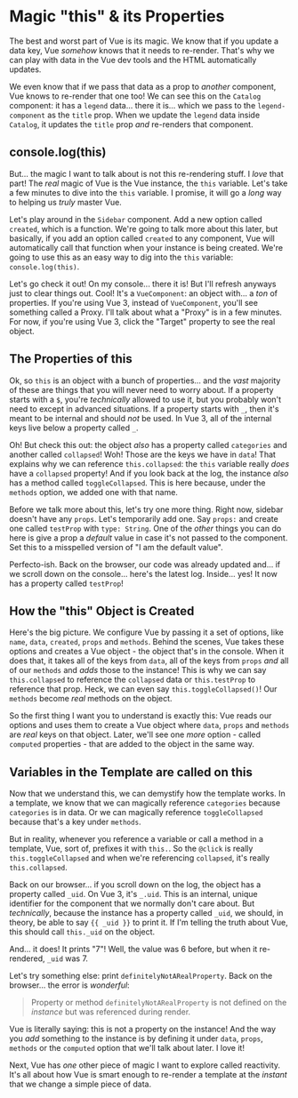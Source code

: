 # Magic "this" & its Properties

The best and worst part of Vue is its magic. We know that if you update
a data key, Vue *somehow* knows that it needs to re-render. That's why we
can play with data in the Vue dev tools and the HTML automatically updates.

We even know that if we pass that data as a prop to *another* component, Vue knows
to re-render that one too! We can see this on the `Catalog` component: it has a
`legend` data... there it is... which we pass to the `legend-component` as the
`title` prop. When we update the `legend` data inside `Catalog`, it updates
the `title` prop *and* re-renders that component.

## console.log(this)

But... the magic I want to talk about is not this re-rendering stuff. I *love* that
part! The *real* magic of Vue is the Vue instance, the `this` variable. Let's
take a few minutes to dive into the `this` variable. I promise, it will go a
*long* way to helping us *truly* master Vue.

Let's play around in the `Sidebar` component. Add a new option called `created`,
which is a function. We're going to talk more about this later, but basically,
if you add an option called `created` to any component, Vue will automatically
call that function when your instance is being created. We're going to use this
as an easy way to dig into the `this` variable: `console.log(this)`.

Let's go check it out! On my console... there it is! But I'll refresh anyways just
to clear things out. Cool! It's a `VueComponent`: an object with... a *ton* of
properties. If you're using Vue 3, instead of `VueComponent`, you'll see
something called a Proxy. I'll talk about what a "Proxy" is in a few minutes. For
now, if you're using Vue 3, click the "Target" property to see the real object.

## The Properties of this

Ok, so `this` is an object with a bunch of properties... and the *vast* majority
of these are things that you will never need to worry about. If a property starts
with a `$`, you're *technically* allowed to use it, but you probably won't need
to except in advanced situations. If a property starts with `_`, then it's
meant to be internal and should *not* be used. In Vue 3, all of the internal keys
live below a property called `_`.

Oh! But check this out: the object *also* has a property called `categories` and
another called `collapsed`! Woh! Those are the keys we have in `data`! That
explains why we can reference `this.collapsed`: the `this` variable really *does*
have a `collapsed` property! And if you look back at the log, the instance *also*
has a method called `toggleCollapsed`. This is here because, under the `methods`
option, we added one with that name.

Before we talk more about this, let's try one more thing. Right now, sidebar
doesn't have any `props`. Let's temporarily add one. Say `props:` and create one
called `testProp` with `type: String`. One of the *other* things you can do here
is give a prop a *default* value in case it's not passed to the component. Set this
to a misspelled version of "I am the default value".

Perfecto-ish. Back on the browser, our code was already updated and... if we scroll
down on the console... here's the latest log. Inside... yes! It now has a property
called `testProp`!

## How the "this" Object is Created

Here's the big picture. We configure Vue by passing it a set of options, like
`name`, `data`, `created`, `props` and `methods`. Behind the scenes, Vue takes
these options and creates a Vue object - the object that's in the console.
When it does that, it takes all of the keys from `data`, all of the keys from
`props` *and* all of our `methods` and *adds* those to the instance! This is why
we can say `this.collapsed` to reference the `collapsed` data or `this.testProp`
to reference that prop. Heck, we can even say `this.toggleCollapsed()`! Our
`methods` become *real* methods on the object.

So the first thing I want you to understand is exactly this: Vue reads our options
and uses them to create a Vue object where `data`, `props` and `methods` are
*real* keys on that object. Later, we'll see one *more* option - called `computed`
properties - that are added to the object in the same way.

## Variables in the Template are called on this

Now that we understand this, we can demystify how the template works. In a
template, we know that we can magically reference `categories` because `categories`
is in data. Or we can magically reference `toggleCollapsed` because that's a key
under `methods`.

But in reality, whenever you reference a variable or call a method in a template,
Vue, sort of, prefixes it with `this.`. So the `@click` is really
`this.toggleCollapsed` and when we're referencing `collapsed`, it's really
`this.collapsed`.

Back on our browser... if you scroll down on the log, the object has a property
called `_uid`. On Vue 3, it's `_.uid`. This is an internal, unique identifier for
the component that we normally don't care about. But *technically*, because the
instance has a property called `_uid`, we should, in theory, be able to say
`{{ _uid }}` to print it. If I'm telling the truth about Vue, this should call
`this._uid` on the object.

And... it does! It prints "7"! Well, the value was 6 before, but when
it re-rendered, `_uid` was 7.

Let's try something else: print `definitelyNotARealProperty`. Back on the browser...
the error is *wonderful*:

> Property or method `definitelyNotARealProperty` is not defined on the *instance*
> but was referenced during render.

Vue is literally saying: this is not a property on the instance! And the way you
*add* something to the instance is by defining it under `data`, `props`, `methods`
or the `computed` option that we'll talk about later. I love it!

Next, Vue has *one* other piece of magic I want to explore called reactivity.
It's all about how Vue is smart enough to re-render a template at the *instant*
that we change a simple piece of data.
